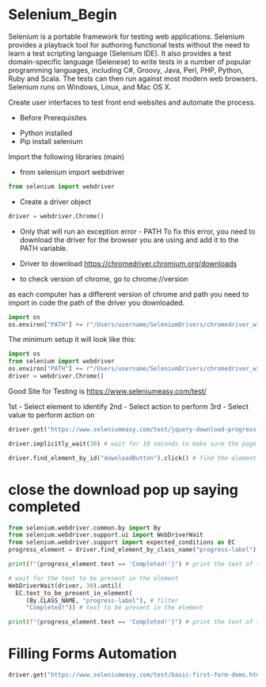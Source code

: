 # Selenium_Begin
Selenium is a portable framework for testing web applications. Selenium provides a playback tool for authoring functional tests without the need to learn a test scripting language (Selenium IDE). It also provides a test domain-specific language (Selenese) to write tests in a number of popular programming languages, including C#, Groovy, Java, Perl, PHP, Python, Ruby and Scala. The tests can then run against most modern web browsers. Selenium runs on Windows, Linux, and Mac OS X.

Create user interfaces to test front end websites and automate the process.

* Before Prerequisites
- Python installed
- Pip install selenium

Import the following libraries (main)
- from selenium import webdriver
```python
from selenium import webdriver
```
- Create a driver object
```python
driver = webdriver.Chrome()
```

* Only that will run an exception error - PATH
To fix this error, you need to download the driver for the browser you are using and add it to the PATH variable.


- Driver to download https://chromedriver.chromium.org/downloads

- to check version of chrome, go to chrome://version

as each computer has a different version of chrome and path you need to import in code the path of the driver you downloaded.
```python	
import os
os.environ["PATH"] += r"/Users/username/SeleniumDrivers/chromedriver_win32/chromedriver.exe"
```


The minimum setup it will look like this:
```python
import os
from selenium import webdriver
os.environ["PATH"] += r"/Users/username/SeleniumDrivers/chromedriver_win32/chromedriver.exe"
driver = webdriver.Chrome()
```

Good Site for Testing is https://www.seleniumeasy.com/test/

1st - Select element to identify
2nd - Select action to perform
3rd - Select value to perform action on

```python	
driver.get("https://www.seleniumeasy.com/test/jquery-download-progress-bar-demo.html") # get the url

driver.implicitly_wait(30) # wait for 10 seconds to make sure the page loads - this not wait 30 seconds - time.sleep(30) // wait for 30 seconds

driver.find_element_by_id("downloadButton").click() # find the element by id and click
```

# close the download pop up saying completed
```python
from selenium.webdriver.common.by import By
from selenium.webdriver.support.ui import WebDriverWait
from selenium.webdriver.support import expected_conditions as EC
progress_element = driver.find_element_by_class_name("progress-label") # find the element by class name

print(f"{progress_element.text == 'Completed!'}") # print the text of the element (false)

# wait for the text to be present in the element
WebDriverWait(driver, 30).until(
  EC.text_to_be_present_in_element(
     (By.CLASS_NAME, "progress-label"), # filter
     "Completed!")) # text to be present in the element

print(f"{progress_element.text == 'Completed!'}") # print the text of the element (true)
```

# Filling Forms Automation

```python
driver.get("https://www.seleniumeasy.com/test/basic-first-form-demo.html") # get the url


```

```python









